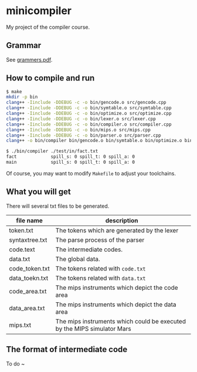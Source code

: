 # minicompiler
My project of the compiler course.

## Grammar
See [grammers.pdf](https://github.com/yorkyer/minicompiler/blob/master/grammars.pdf).

## How to compile and run
```bash
$ make
mkdir -p bin
clang++ -Iinclude -DDEBUG -c -o bin/gencode.o src/gencode.cpp
clang++ -Iinclude -DDEBUG -c -o bin/symtable.o src/symtable.cpp
clang++ -Iinclude -DDEBUG -c -o bin/optimize.o src/optimize.cpp
clang++ -Iinclude -DDEBUG -c -o bin/lexer.o src/lexer.cpp
clang++ -Iinclude -DDEBUG -c -o bin/compiler.o src/compiler.cpp
clang++ -Iinclude -DDEBUG -c -o bin/mips.o src/mips.cpp
clang++ -Iinclude -DDEBUG -c -o bin/parser.o src/parser.cpp
clang++ -o bin/compiler bin/gencode.o bin/symtable.o bin/optimize.o bin/lexer.o bin/compiler.o bin/mips.o bin/parser.o

$ ./bin/compiler ./test/in/fact.txt
fact             spill_s: 0 spill_t: 0 spill_a: 0
main             spill_s: 0 spill_t: 0 spill_a: 0
```
Of course, you may want to modify `Makefile` to adjust your toolchains.

## What you will get
There will several txt files to be generated.

| file name      | description                                                  |
| -------------- | ------------------------------------------------------------ |
| token.txt      | The tokens which are generated by the lexer                  |
| syntaxtree.txt | The parse process of the parser                              |
| code.text      | The intermediate codes.                                      |
| data.txt       | The global data.                                             |
| code_token.txt | The tokens related with `code.txt`                           |
| data_toekn.txt | The tokens related with `data.txt`                           |
| code_area.txt  | The mips instruments which depict the code area              |
| data_area.txt  | The mips instruments which depict the data area              |
| mips.txt       | The mips instruments which could be executed by the MIPS simulator Mars |

## The format of intermediate code
To do ~
